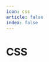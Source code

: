 ```yaml
---
icon: css
article: false
index: false
---
```


# CSS

<AutoCatalog base='/zh/notes/frontend/css/' />
